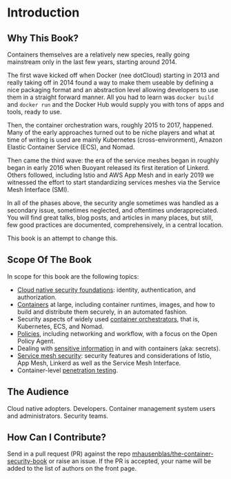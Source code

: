 # Introduction

## Why This Book?

Containers themselves are a relatively new species, really going mainstream only in the last few years, starting around 2014. 

The first wave kicked off when Docker (nee dotCloud) starting in 2013 and really taking off in 2014 found a way to make them useable by defining a nice packaging format and an abstraction level allowing developers to use them in a straight forward manner.
All you had to learn was `docker build` and `docker run` and the Docker Hub would supply you with tons of apps and tools, ready to use.

Then, the container orchestration wars, roughly 2015 to 2017, happened. Many of the early approaches turned out to be niche players and what at time of writing is used are mainly Kubernetes (cross-environment), Amazon Elastic Container Service (ECS), and Nomad.

Then came the third wave: the era of the service meshes began in roughly began in early 2016 when Buoyant released its first iteration of Linkerd. Others followed, including Istio and AWS App Mesh and in early 2019 we witnessed the effort to start standardizing services meshes via the Service Mesh Interface (SMI).

In all of the phases above, the security angle sometimes was handled as a secondary issue, sometimes neglected, and oftentimes underappreciated. You will find great talks, blog posts, and articles in many places, but still, few good practices are documented, comprehensively, in a central location.

This book is an attempt to change this.

## Scope Of The Book

In scope for this book are the following topics:

- [Cloud native security foundations](#ch_cn-sec-foundations): identity, authentication, and authorization.
- [Containers](#ch_containers) at large, including container runtimes, images, and how to build and distribute them securely, in an automated fashion.
- Security aspects of widely used [container orchestrators](#ch_co), that is, Kubernetes, ECS, and Nomad.
- [Policies](#ch_policies), including networking and workflow, with a focus on the Open Policy Agent.
- Dealing with [sensitive information](#ch_secrets) in and with containers (aka: secrets).
- [Service mesh security](#ch_meshes): security features and considerations of Istio, App Mesh, Linkerd as well as the Service Mesh Interface.
- Container-level [penetration testing](#ch_pentesting).

## The Audience

Cloud native adopters. Developers. Container management system users and administrators. Security teams.

## How Can I Contribute?

Send in a pull request (PR) against the repo [mhausenblas/the-container-security-book](https://github.com/mhausenblas/the-container-security-book) or raise an issue. If the PR is accepted, your name will be added to the list of authors on the front page.